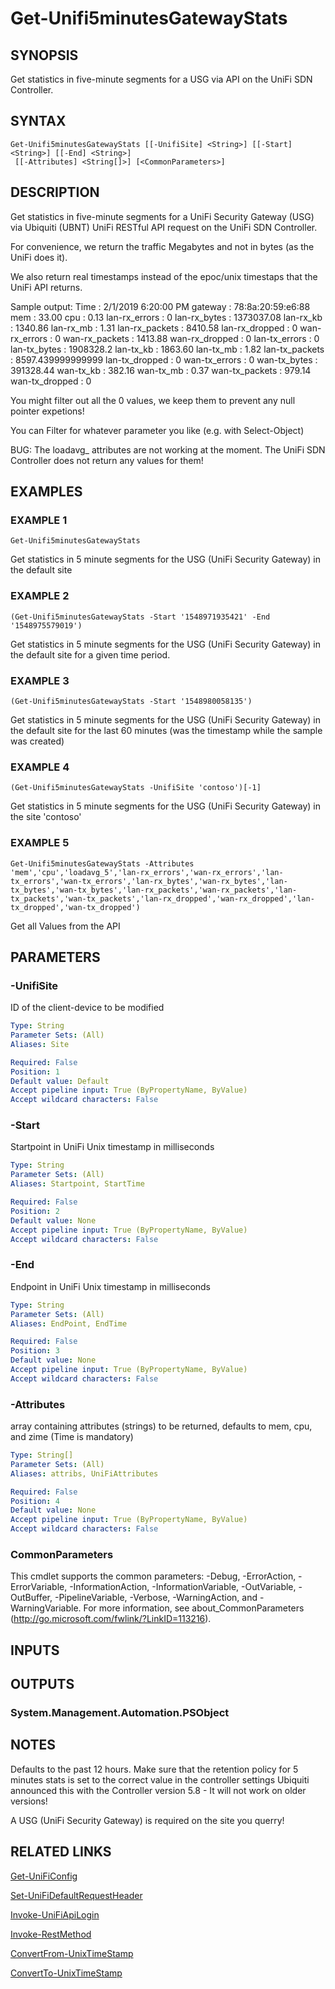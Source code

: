 ﻿---
external help file: UniFiTooling-help.xml
HelpVersion: 1.1.0
Locale: en-US
Module Guid: 7fff91a0-02eb-4df2-84d5-c7d3cd7f7a5d
Module Name: UniFiTooling
online version: https://github.com/Enatec/UniFiTooling/raw/master/docs/Get-Unifi5minutesGatewayStats.md
schema: 2.0.0
---

# Get-Unifi5minutesGatewayStats

## SYNOPSIS
Get statistics in five-minute segments for a USG via API on the UniFi SDN Controller.

## SYNTAX

```
Get-Unifi5minutesGatewayStats [[-UnifiSite] <String>] [[-Start] <String>] [[-End] <String>]
 [[-Attributes] <String[]>] [<CommonParameters>]
```

## DESCRIPTION
Get statistics in five-minute segments for a UniFi Security Gateway (USG) via Ubiquiti (UBNT) UniFi RESTful API request on the UniFi SDN Controller.

For convenience, we return the traffic Megabytes and not in bytes (as the UniFi does it).

We also return real timestamps instead of the epoc/unix timestaps that the UniFi API returns.

Sample output:
Time           : 2/1/2019 6:20:00 PM
gateway        : 78:8a:20:59:e6:88
mem            : 33.00
cpu            : 0.13
lan-rx_errors  : 0
lan-rx_bytes   : 1373037.08
lan-rx_kb      : 1340.86
lan-rx_mb      : 1.31
lan-rx_packets : 8410.58
lan-rx_dropped : 0
wan-rx_errors  : 0
wan-rx_packets : 1413.88
wan-rx_dropped : 0
lan-tx_errors  : 0
lan-tx_bytes   : 1908328.2
lan-tx_kb      : 1863.60
lan-tx_mb      : 1.82
lan-tx_packets : 8597.439999999999
lan-tx_dropped : 0
wan-tx_errors  : 0
wan-tx_bytes   : 391328.44
wan-tx_kb      : 382.16
wan-tx_mb      : 0.37
wan-tx_packets : 979.14
wan-tx_dropped : 0

You might filter out all the 0 values, we keep them to prevent any null pointer expetions!

You can Filter for whatever parameter you like (e.g.
with Select-Object)

BUG: The loadavg_ attributes are not working at the moment.
The UniFi SDN Controller does not return any values for them!

## EXAMPLES

### EXAMPLE 1
```
Get-Unifi5minutesGatewayStats
```

Get statistics in 5 minute segments for the USG (UniFi Security Gateway) in the default site

### EXAMPLE 2
```
(Get-Unifi5minutesGatewayStats -Start '1548971935421' -End '1548975579019')
```

Get statistics in 5 minute segments for the USG (UniFi Security Gateway) in the default site for a given time period.

### EXAMPLE 3
```
(Get-Unifi5minutesGatewayStats -Start '1548980058135')
```

Get statistics in 5 minute segments for the USG (UniFi Security Gateway) in the default site for the last 60 minutes (was the timestamp while the sample was created)

### EXAMPLE 4
```
(Get-Unifi5minutesGatewayStats -UnifiSite 'contoso')[-1]
```

Get statistics in 5 minute segments for the USG (UniFi Security Gateway) in the site 'contoso'

### EXAMPLE 5
```
Get-Unifi5minutesGatewayStats -Attributes 'mem','cpu','loadavg_5','lan-rx_errors','wan-rx_errors','lan-tx_errors','wan-tx_errors','lan-rx_bytes','wan-rx_bytes','lan-tx_bytes','wan-tx_bytes','lan-rx_packets','wan-rx_packets','lan-tx_packets','wan-tx_packets','lan-rx_dropped','wan-rx_dropped','lan-tx_dropped','wan-tx_dropped')
```

Get all Values from the API

## PARAMETERS

### -UnifiSite
ID of the client-device to be modified

```yaml
Type: String
Parameter Sets: (All)
Aliases: Site

Required: False
Position: 1
Default value: Default
Accept pipeline input: True (ByPropertyName, ByValue)
Accept wildcard characters: False
```

### -Start
Startpoint in UniFi Unix timestamp in milliseconds

```yaml
Type: String
Parameter Sets: (All)
Aliases: Startpoint, StartTime

Required: False
Position: 2
Default value: None
Accept pipeline input: True (ByPropertyName, ByValue)
Accept wildcard characters: False
```

### -End
Endpoint in UniFi Unix timestamp in milliseconds

```yaml
Type: String
Parameter Sets: (All)
Aliases: EndPoint, EndTime

Required: False
Position: 3
Default value: None
Accept pipeline input: True (ByPropertyName, ByValue)
Accept wildcard characters: False
```

### -Attributes
array containing attributes (strings) to be returned, defaults to mem, cpu, and zime (Time is mandatory)

```yaml
Type: String[]
Parameter Sets: (All)
Aliases: attribs, UniFiAttributes

Required: False
Position: 4
Default value: None
Accept pipeline input: True (ByPropertyName, ByValue)
Accept wildcard characters: False
```

### CommonParameters
This cmdlet supports the common parameters: -Debug, -ErrorAction, -ErrorVariable, -InformationAction, -InformationVariable, -OutVariable, -OutBuffer, -PipelineVariable, -Verbose, -WarningAction, and -WarningVariable.
For more information, see about_CommonParameters (http://go.microsoft.com/fwlink/?LinkID=113216).

## INPUTS

## OUTPUTS

### System.Management.Automation.PSObject
## NOTES
Defaults to the past 12 hours.
Make sure that the retention policy for 5 minutes stats is set to the correct value in the controller settings
Ubiquiti announced this with the Controller version 5.8 - It will not work on older versions!

A USG (UniFi Security Gateway) is required on the site you querry!

## RELATED LINKS

[Get-UniFiConfig]()

[Set-UniFiDefaultRequestHeader]()

[Invoke-UniFiApiLogin]()

[Invoke-RestMethod]()

[ConvertFrom-UnixTimeStamp]()

[ConvertTo-UnixTimeStamp]()

